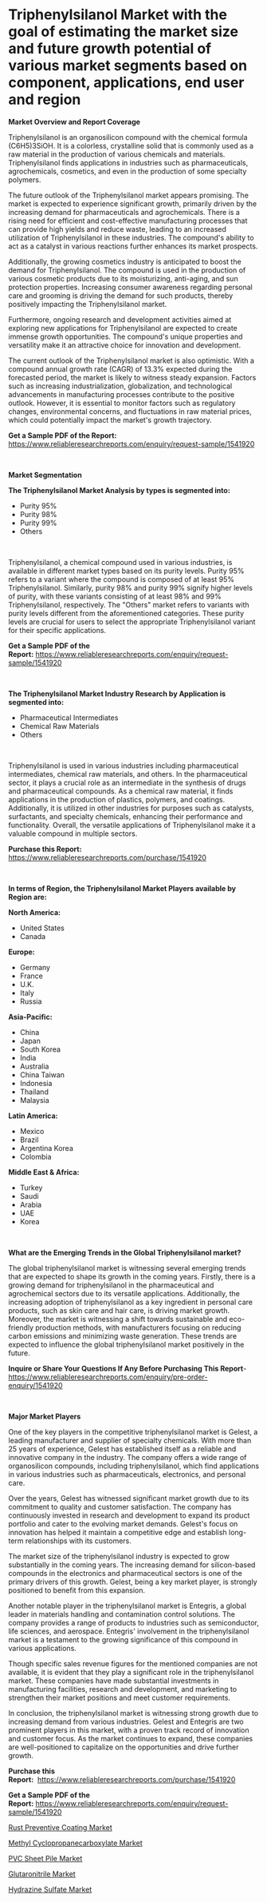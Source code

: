 <p><h1>Triphenylsilanol Market with the goal of estimating the market size and future growth potential of various market segments based on component, applications, end user and region</h1></p><p><strong>Market Overview and Report Coverage</strong></p>
<p><p>Triphenylsilanol is an organosilicon compound with the chemical formula (C6H5)3SiOH. It is a colorless, crystalline solid that is commonly used as a raw material in the production of various chemicals and materials. Triphenylsilanol finds applications in industries such as pharmaceuticals, agrochemicals, cosmetics, and even in the production of some specialty polymers.</p><p>The future outlook of the Triphenylsilanol market appears promising. The market is expected to experience significant growth, primarily driven by the increasing demand for pharmaceuticals and agrochemicals. There is a rising need for efficient and cost-effective manufacturing processes that can provide high yields and reduce waste, leading to an increased utilization of Triphenylsilanol in these industries. The compound's ability to act as a catalyst in various reactions further enhances its market prospects.</p><p>Additionally, the growing cosmetics industry is anticipated to boost the demand for Triphenylsilanol. The compound is used in the production of various cosmetic products due to its moisturizing, anti-aging, and sun protection properties. Increasing consumer awareness regarding personal care and grooming is driving the demand for such products, thereby positively impacting the Triphenylsilanol market.</p><p>Furthermore, ongoing research and development activities aimed at exploring new applications for Triphenylsilanol are expected to create immense growth opportunities. The compound's unique properties and versatility make it an attractive choice for innovation and development.</p><p>The current outlook of the Triphenylsilanol market is also optimistic. With a compound annual growth rate (CAGR) of 13.3% expected during the forecasted period, the market is likely to witness steady expansion. Factors such as increasing industrialization, globalization, and technological advancements in manufacturing processes contribute to the positive outlook. However, it is essential to monitor factors such as regulatory changes, environmental concerns, and fluctuations in raw material prices, which could potentially impact the market's growth trajectory.</p></p>
<p><strong>Get a Sample PDF of the Report:</strong> <a href="https://www.reliableresearchreports.com/enquiry/request-sample/1541920">https://www.reliableresearchreports.com/enquiry/request-sample/1541920</a></p>
<p>&nbsp;</p>
<p><strong>Market Segmentation</strong></p>
<p><strong>The Triphenylsilanol Market Analysis by types is segmented into:</strong></p>
<p><ul><li>Purity 95%</li><li>Purity 98%</li><li>Purity 99%</li><li>Others</li></ul></p>
<p>&nbsp;</p>
<p><p>Triphenylsilanol, a chemical compound used in various industries, is available in different market types based on its purity levels. Purity 95% refers to a variant where the compound is composed of at least 95% Triphenylsilanol. Similarly, purity 98% and purity 99% signify higher levels of purity, with these variants consisting of at least 98% and 99% Triphenylsilanol, respectively. The "Others" market refers to variants with purity levels different from the aforementioned categories. These purity levels are crucial for users to select the appropriate Triphenylsilanol variant for their specific applications.</p></p>
<p><strong>Get a Sample PDF of the Report:</strong>&nbsp;<a href="https://www.reliableresearchreports.com/enquiry/request-sample/1541920">https://www.reliableresearchreports.com/enquiry/request-sample/1541920</a></p>
<p>&nbsp;</p>
<p><strong>The Triphenylsilanol Market Industry Research by Application is segmented into:</strong></p>
<p><ul><li>Pharmaceutical Intermediates</li><li>Chemical Raw Materials</li><li>Others</li></ul></p>
<p>&nbsp;</p>
<p><p>Triphenylsilanol is used in various industries including pharmaceutical intermediates, chemical raw materials, and others. In the pharmaceutical sector, it plays a crucial role as an intermediate in the synthesis of drugs and pharmaceutical compounds. As a chemical raw material, it finds applications in the production of plastics, polymers, and coatings. Additionally, it is utilized in other industries for purposes such as catalysts, surfactants, and specialty chemicals, enhancing their performance and functionality. Overall, the versatile applications of Triphenylsilanol make it a valuable compound in multiple sectors.</p></p>
<p><strong>Purchase this Report:</strong>&nbsp; <a href="https://www.reliableresearchreports.com/purchase/1541920">https://www.reliableresearchreports.com/purchase/1541920</a></p>
<p>&nbsp;</p>
<p><strong>In terms of Region, the Triphenylsilanol Market Players available by Region are:</strong></p>
<p>
    <p> <strong> North America: </strong>
        <ul>
            <li>United States</li>
            <li>Canada</li>
        </ul>
        </p> 
    <p> <strong> Europe: </strong>
        <ul>
            <li>Germany</li>
            <li>France</li>
            <li>U.K.</li>
            <li>Italy</li>
            <li>Russia</li>
        </ul>
        </p> 
    <p> <strong> Asia-Pacific: </strong>
        <ul>
            <li>China</li>
            <li>Japan</li>
            <li>South Korea</li>
            <li>India</li>
            <li>Australia</li>
            <li>China Taiwan</li>
            <li>Indonesia</li>
            <li>Thailand</li>
            <li>Malaysia</li>
        </ul>
        </p> 
    <p> <strong> Latin America: </strong>
        <ul>
            <li>Mexico</li>
            <li>Brazil</li>
            <li>Argentina Korea</li>
            <li>Colombia</li>
        </ul>
        </p> 
    <p> <strong> Middle East & Africa: </strong>
        <ul>
            <li>Turkey</li>
            <li>Saudi</li>
            <li>Arabia</li>
            <li>UAE</li>
            <li>Korea</li>
        </ul>
    </p>
    </p>
<p>&nbsp;</p>
<p><strong>What are the Emerging Trends in the Global Triphenylsilanol market?</strong></p>
<p><p>The global triphenylsilanol market is witnessing several emerging trends that are expected to shape its growth in the coming years. Firstly, there is a growing demand for triphenylsilanol in the pharmaceutical and agrochemical sectors due to its versatile applications. Additionally, the increasing adoption of triphenylsilanol as a key ingredient in personal care products, such as skin care and hair care, is driving market growth. Moreover, the market is witnessing a shift towards sustainable and eco-friendly production methods, with manufacturers focusing on reducing carbon emissions and minimizing waste generation. These trends are expected to influence the global triphenylsilanol market positively in the future.</p></p>
<p><strong>Inquire or Share Your Questions If Any Before Purchasing This Report</strong>- <a href="https://www.reliableresearchreports.com/enquiry/pre-order-enquiry/1541920">https://www.reliableresearchreports.com/enquiry/pre-order-enquiry/1541920</a></p>
<p>&nbsp;</p>
<p><strong>Major Market Players</strong></p>
<p><p>One of the key players in the competitive triphenylsilanol market is Gelest, a leading manufacturer and supplier of specialty chemicals. With more than 25 years of experience, Gelest has established itself as a reliable and innovative company in the industry. The company offers a wide range of organosilicon compounds, including triphenylsilanol, which find applications in various industries such as pharmaceuticals, electronics, and personal care.</p><p>Over the years, Gelest has witnessed significant market growth due to its commitment to quality and customer satisfaction. The company has continuously invested in research and development to expand its product portfolio and cater to the evolving market demands. Gelest's focus on innovation has helped it maintain a competitive edge and establish long-term relationships with its customers.</p><p>The market size of the triphenylsilanol industry is expected to grow substantially in the coming years. The increasing demand for silicon-based compounds in the electronics and pharmaceutical sectors is one of the primary drivers of this growth. Gelest, being a key market player, is strongly positioned to benefit from this expansion.</p><p>Another notable player in the triphenylsilanol market is Entegris, a global leader in materials handling and contamination control solutions. The company provides a range of products to industries such as semiconductor, life sciences, and aerospace. Entegris' involvement in the triphenylsilanol market is a testament to the growing significance of this compound in various applications.</p><p>Though specific sales revenue figures for the mentioned companies are not available, it is evident that they play a significant role in the triphenylsilanol market. These companies have made substantial investments in manufacturing facilities, research and development, and marketing to strengthen their market positions and meet customer requirements.</p><p>In conclusion, the triphenylsilanol market is witnessing strong growth due to increasing demand from various industries. Gelest and Entegris are two prominent players in this market, with a proven track record of innovation and customer focus. As the market continues to expand, these companies are well-positioned to capitalize on the opportunities and drive further growth.</p></p>
<p><strong>Purchase this Report:</strong>&nbsp;&nbsp;<a href="https://www.reliableresearchreports.com/purchase/1541920">https://www.reliableresearchreports.com/purchase/1541920</a></p>
<p></p>
<p><strong>Get a Sample PDF of the Report:</strong>&nbsp;<a href="https://www.reliableresearchreports.com/enquiry/request-sample/1541920">https://www.reliableresearchreports.com/enquiry/request-sample/1541920</a></p>
<p><p><a href="https://github.com/Chiragrp24/Market-Research-Report-List-2/blob/main/rust-preventive-coating-market.md">Rust Preventive Coating Market</a></p><p><a href="https://github.com/Chiragrp22/Market-Research-Report-List-2/blob/main/methyl-cyclopropanecarboxylate-market.md">Methyl Cyclopropanecarboxylate Market</a></p><p><a href="https://github.com/ChiragRp1/Market-Research-Report-List-2/blob/main/pvc-sheet-pile-market.md">PVC Sheet Pile Market</a></p><p><a href="https://github.com/Chiragrp23/Market-Research-Report-List-2/blob/main/glutaronitrile-market.md">Glutaronitrile Market</a></p><p><a href="https://github.com/ChiragRP21/Market-Research-Report-List-2/blob/main/hydrazine-sulfate-market.md">Hydrazine Sulfate Market</a></p></p>